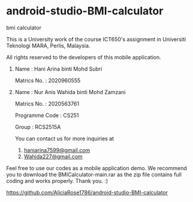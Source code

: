 # android-studio-BMI-calculator
bmi calculator

This is a University work of the course ICT650's assignment in Universiti Teknologi MARA, Perlis, Malaysia.

All rights reserved to the developers of this mobile application.

1. Name : Hani Arina binti Mohd Subri
 
   Matrics No. : 2020960555
   
2. Name : Nur Anis Wahida binti Mohd Zamzani

   Matrics No. : 2020563761
   
   Programme Code : CS251
   
   Group : RCS2515A
   
   You can contact us for more inquiries at 
   1. haniarina7599@gmail.com
   2. Wahida227@gmail.com


Feel free to use our codes as a mobile application demo. 
We recommend you to download the BMICalculator-main.rar as the zip file contains full coding and works properly.
Thank you.
:)

https://github.com/AliciaRose1786/android-studio-BMI-calculator
